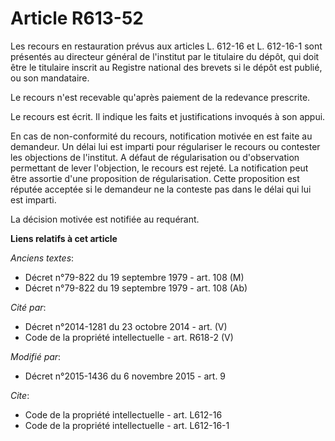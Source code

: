 # Article R613-52

Les recours en restauration prévus aux articles L. 612-16 et L. 612-16-1 sont présentés au directeur général de l'institut
par le titulaire du dépôt, qui doit être le titulaire inscrit au Registre national des brevets si le dépôt est publié, ou son
mandataire. 

Le recours n'est recevable qu'après paiement de la redevance prescrite. 

Le recours est écrit. Il indique les faits et justifications invoqués à son appui. 

En cas de non-conformité du recours, notification motivée en est faite au demandeur. Un délai lui est imparti pour
régulariser le recours ou contester les objections de l'institut. A défaut de régularisation ou d'observation permettant de
lever l'objection, le recours est rejeté. La notification peut être assortie d'une proposition de régularisation. Cette
proposition est réputée acceptée si le demandeur ne la conteste pas dans le délai qui lui est imparti. 

La décision motivée est notifiée au requérant.

**Liens relatifs à cet article**

_Anciens textes_:

  - Décret n°79-822 du 19 septembre 1979 - art. 108 (M)
  - Décret n°79-822 du 19 septembre 1979 - art. 108 (Ab)

_Cité par_:

  - Décret n°2014-1281 du 23 octobre 2014 - art. (V)
  - Code de la propriété intellectuelle - art. R618-2 (V)

_Modifié par_:

  - Décret n°2015-1436 du 6 novembre 2015 - art. 9

_Cite_:

  - Code de la propriété intellectuelle - art. L612-16
  - Code de la propriété intellectuelle - art. L612-16-1
